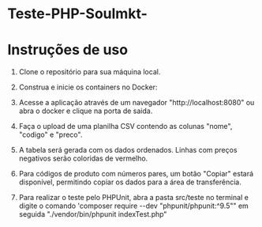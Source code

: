# Teste-PHP-Soulmkt-
# Instruções de uso

1. Clone o repositório para sua máquina local.
2. Construa e inicie os containers no Docker:
3. Acesse a aplicação através de um navegador "http://localhost:8080" ou abra o docker e clique na porta de saida. 
4. Faça o upload de uma planilha CSV contendo as colunas "nome", "codigo" e "preco".
5. A tabela será gerada com os dados ordenados. Linhas com preços negativos serão coloridas de vermelho.
6. Para códigos de produto com números pares, um botão "Copiar" estará disponível, permitindo copiar os dados para a área de transferência.

7. Para realizar o teste pelo PHPUnit, abra a pasta src/teste no terminal e digite o comando 'composer require --dev "phpunit/phpunit:^9.5"" em seguida "./vendor/bin/phpunit indexTest.php"
